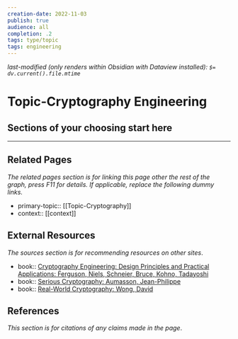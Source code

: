 ```yaml
---
creation-date: 2022-11-03
publish: true
audience: all
completion: .2
tags: type/topic
tags: engineering
---
```

*last-modified (only renders within Obsidian with Dataview installed): `$= dv.current().file.mtime`*
# Topic-Cryptography Engineering

## Sections of your choosing start here

---
## Related Pages
*The related pages section is for linking this page other the rest of the graph, press F11 for details. If applicable, replace the following dummy links.*
- primary-topic:: [[Topic-Cryptography]]
- context:: \[\[context\]\]

## External Resources
*The sources section is for recommending resources on other sites*.
- book:: [Cryptography Engineering: Design Principles and Practical Applications: Ferguson, Niels, Schneier, Bruce, Kohno, Tadayoshi](https://www.amazon.com/Cryptography-Engineering-Principles-Practical-Applications/dp/0470474246) 
- book:: [Serious Cryptography: Aumasson, Jean-Philippe](https://nostarch.com/seriouscrypto)
- book:: [Real-World Cryptography: Wong, David](https://www.manning.com/books/real-world-cryptography?a_aid=Realworldcrypto&a_bid=ad500e09)

## References
*This section is for citations of any claims made in the page*.